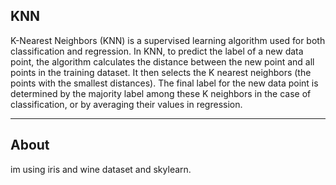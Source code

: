## KNN
K-Nearest Neighbors (KNN) is a supervised learning algorithm used for both classification and regression. In KNN, to predict the label of a new data point, the algorithm calculates the distance between the new point and all points in the training dataset. It then selects the K nearest neighbors (the points with the smallest distances). The final label for the new data point is determined by the majority label among these K neighbors in the case of classification, or by averaging their values in regression.
____
## About
im using iris and wine dataset and skylearn.

